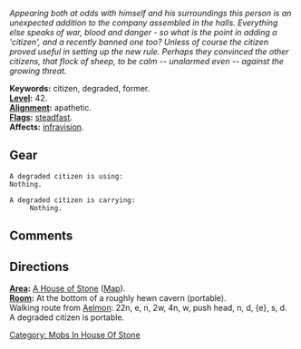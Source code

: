 *Appearing both at odds with himself and his surroundings this person is
an unexpected addition to the company assembled in the halls. Everything
else speaks of war, blood and danger - so what is the point in adding a
'citizen', and a recently banned one too? Unless of course the citizen
proved useful in setting up the new rule. Perhaps they convinced the
other citizens, that flock of sheep, to be calm -- unalarmed even --
against the growing threat.*

**Keywords:** citizen, degraded, former.  
**[Level](Level.md "wikilink"):** 42.  
**[Alignment](Alignment.md "wikilink"):** apathetic.  
**[Flags](:Category:_Mob_Types.md "wikilink"):**
[steadfast](Sentinel_Mobs.md "wikilink").  
**Affects:** [infravision](Infravision.md "wikilink").  

## Gear

`A degraded citizen is using:`  
`Nothing.`

`A degraded citizen is carrying:`  
`     Nothing.`

## Comments

## Directions

**[Area](:Category:_Areas.md "wikilink"):** [A House of
Stone](:Category:_House_Of_Stone.md "wikilink")
([Map](House_Of_Stone_Map.md "wikilink")).  
**[Room](:Category:_Rooms.md "wikilink"):** At the bottom of a roughly
hewn cavern (portable).  
Walking route from [Aelmon](Aelmon.md "wikilink"): 22n, e, n, 2w, 4n, w,
push head, n, d, {e}, s, d.  
A degraded citizen is portable.

[Category: Mobs In House Of
Stone](Category:_Mobs_In_House_Of_Stone "wikilink")
